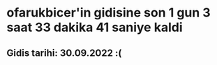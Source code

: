 # ofarukbicer'in gidisine son 1 gun 3 saat 33 dakika 41 saniye kaldi

## Gidis tarihi: 30.09.2022 :(